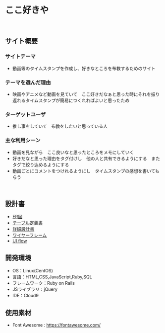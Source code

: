 # ここ好きや
​
## サイト概要
### サイトテーマ
- 動画等のタイムスタンプを作成し、好きなところを布教するためのサイト
​
### テーマを選んだ理由
- 映画やアニメなど動画を見ていて　ここ好きだなぁと思った時にそれを振り返れるタイムスタンプが簡易につくれればよいと思ったため
​
### ターゲットユーザ
- 推し事をしていて　布教をしたいと思っている人
​
### 主な利用シーン
- 動画を見ながら　ここ良いなと思ったところをメモにしていく
- 好きだなと思った理由をタグ付けし　他の人と共有できるようにする　またタグで絞り込めるようにする
- 動画ごとにコメントをつけれるようにし　タイムスタンプの感想を書いてもらう

​
## 設計書
- [ER図](https://drive.google.com/file/d/1i8ug2fwQNO3yWXbH_Eh1zol9T_GoqsqS/view?usp=sharing)
- [テーブル定義書](https://docs.google.com/spreadsheets/d/1xUwGIhsF7WuNfF_Ajt1N1zL6GnTI4d_1EoI6Cdn2p28/edit?usp=sharing)
- [詳細設計書](https://docs.google.com/spreadsheets/d/1IjrS8zhtQghJrDAjQImF7KxLQucliklyrAq7gWanjho/edit?usp=sharing)
- [ワイヤーフレーム](https://drive.google.com/file/d/173yMa0IXPRhBufLWGRYGAjshBU0o3h93/view?usp=sharing)
- [UI flow](https://drive.google.com/file/d/1fmij6FPPzpdJtjN1za-Ur924CbsHve3t/view?usp=sharing)
## 開発環境
- OS：Linux(CentOS)
- 言語：HTML,CSS,JavaScript,Ruby,SQL
- フレームワーク：Ruby on Rails
- JSライブラリ：jQuery
- IDE：Cloud9

## 使用素材
- Font Awesome : https://fontawesome.com/